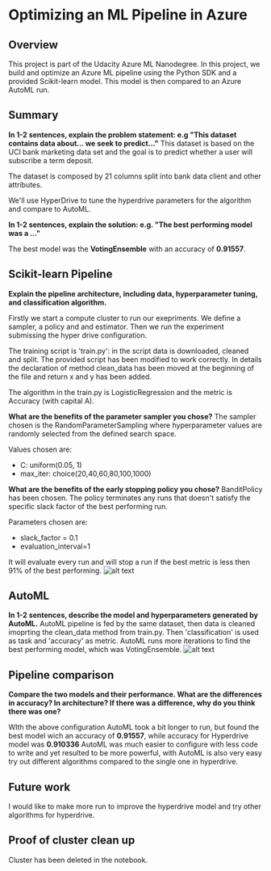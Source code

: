 # Optimizing an ML Pipeline in Azure

## Overview
This project is part of the Udacity Azure ML Nanodegree.
In this project, we build and optimize an Azure ML pipeline using the Python SDK and a provided Scikit-learn model.
This model is then compared to an Azure AutoML run.

## Summary
**In 1-2 sentences, explain the problem statement: e.g "This dataset contains data about... we seek to predict..."**
This dataset is based on the UCI bank marketing data set and the goal is to predict whether a user will subscribe a term deposit.

The dataset is composed by 21 columns split into bank data client and other attributes.

We'll use HyperDrive to tune the hyperdrive parameters for the algorithm and compare to AutoML.

**In 1-2 sentences, explain the solution: e.g. "The best performing model was a ..."**

The best model was the **VotingEnsemble** with an accuracy of **0.91557**.

## Scikit-learn Pipeline
**Explain the pipeline architecture, including data, hyperparameter tuning, and classification algorithm.**

Firstly we start a compute cluster to run our exepriments.
We define a sampler, a policy and and estimator. 
Then we run the experiment submissing the hyper drive configuration. 

The training script is 'train.py': in the script data is downloaded, cleaned and split.
The provided script has been modified to work correctly. In details the declaration of method clean_data has been moved at the beginning of the file and return x and y has been added. 

The algorithm in the train.py is LogisticRegression and the metric is Accuracy (with capital A).

**What are the benefits of the parameter sampler you chose?**
The sampler chosen is the RandomParameterSampling where hyperparameter values are randomly selected from the defined search space. 

Values chosen are:
* C: uniform(0.05, 1)
* max_iter: choice(20,40,60,80,100,1000)

**What are the benefits of the early stopping policy you chose?**
BanditPolicy has been chosen. The policy terminates any runs that doesn't satisfy the specific slack factor of the best performing run.

Parameters chosen are:
* slack_factor = 0.1
* evaluation_interval=1

It will evaluate every run and will stop a run if the best metric is less then 91% of the best performing.
![alt text](https://github.com/emanuelef1/Optimizing_a_Pipeline_in_Azure/blob/master/hyperdrive.png)

## AutoML
**In 1-2 sentences, describe the model and hyperparameters generated by AutoML.**
AutoML pipeline is fed by the same dataset, then data is cleaned imoprting the clean_data method from train.py.
Then 'classification' is used as task and 'accuracy' as metric. 
AutoML runs more iterations to find the best performing model, which was VotingEnsemble.
![alt text](https://github.com/emanuelef1/Optimizing_a_Pipeline_in_Azure/blob/master/autoML.png)

## Pipeline comparison
**Compare the two models and their performance. What are the differences in accuracy? 
In architecture? If there was a difference, why do you think there was one?**

WIth the above configuration AutoML took a bit longer to run, but found the best model wich an accuracy of **0.91557**, while accuracy for Hyperdrive model was **0.910336**
AutoML was much easier to configure with less code to write and yet resulted to be more powerful, with AutoML is also very easy try out different algorithms compared to the single one in hyperdrive.

## Future work
I would like to make more run to improve the hyperdrive model and try other algorithms for hyperdrive.

## Proof of cluster clean up
Cluster has been deleted in the notebook.
